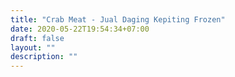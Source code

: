 ```yaml
---
title: "Crab Meat - Jual Daging Kepiting Frozen"
date: 2020-05-22T19:54:34+07:00
draft: false
layout: ""
description: ""
---
```


